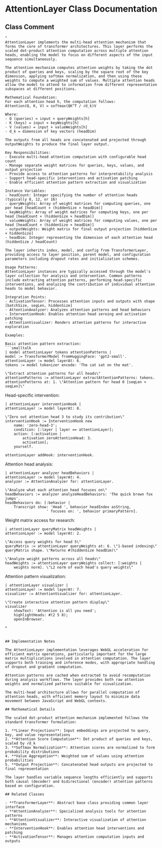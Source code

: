 # AttentionLayer Class Documentation

## Class Comment

```smalltalk
"
AttentionLayer implements the multi-head attention mechanism that forms the core of transformer architectures. This layer performs the scaled dot-product attention computation across multiple attention heads, enabling the model to focus on different aspects of the input sequence simultaneously.

The attention mechanism computes attention weights by taking the dot product of queries and keys, scaling by the square root of the key dimension, applying softmax normalization, and then using these weights to compute a weighted sum of values. Multiple attention heads allow the model to attend to information from different representation subspaces at different positions.

Mathematical Foundation:
For each attention head h, the computation follows:
Attention(Q, K, V) = softmax(QK^T / √d_k)V

Where:
- Q (queries) = input × queryWeights[h]
- K (keys) = input × keyWeights[h]  
- V (values) = input × valueWeights[h]
- d_k = dimension of key vectors (headDim)

The outputs from all heads are concatenated and projected through outputWeights to produce the final layer output.

Key Responsibilities:
- Execute multi-head attention computation with configurable head count
- Manage separate weight matrices for queries, keys, values, and output projection
- Provide access to attention patterns for interpretability analysis
- Support head-specific interventions and activation patching
- Enable efficient attention pattern extraction and visualization

Instance Variables:
- headCount: Integer specifying the number of attention heads (typically 8, 12, or 16)
- queryWeights: Array of weight matrices for computing queries, one per head [headCount × (hiddenSize × headDim)]
- keyWeights: Array of weight matrices for computing keys, one per head [headCount × (hiddenSize × headDim)]
- valueWeights: Array of weight matrices for computing values, one per head [headCount × (hiddenSize × headDim)]
- outputWeights: Weight matrix for final output projection [hiddenSize × hiddenSize]
- headDim: Integer representing the dimension of each attention head (hiddenSize / headCount)

The layer inherits index, model, and config from TransformerLayer, providing access to layer position, parent model, and configuration parameters including dropout rates and initialization schemes.

Usage Patterns:
AttentionLayer instances are typically accessed through the model's layer collection for analysis and intervention. Common patterns include extracting attention patterns, performing head-specific interventions, and analyzing the contribution of individual attention heads to model behavior.

Integration Points:
- ActivationTensor: Processes attention inputs and outputs with shape [batchSize, seqLen, hiddenSize]
- AttentionAnalyzer: Analyzes attention patterns and head behaviors
- InterventionHook: Enables attention head zeroing and activation patching
- AttentionVisualizer: Renders attention patterns for interactive exploration

Examples:

Basic attention pattern extraction:
```smalltalk
| model attentionLayer tokens attentionPatterns |
model := TransformerModel fromHuggingFace: 'gpt2-small'.
attentionLayer := model layerAt: 6.
tokens := model tokenizer encode: 'The cat sat on the mat'.

\"Extract attention patterns for all heads\"
attentionPatterns := attentionLayer extractAttentionPatterns: tokens.
attentionPatterns at: 1. \"Attention pattern for head 0 [seqLen × seqLen]\"
```

Head-specific intervention:
```smalltalk
| attentionLayer interventionHook |
attentionLayer := model layerAt: 8.

\"Zero out attention head 3 to study its contribution\"
interventionHook := InterventionHook new
    name: 'zero-head-3';
    condition: [:layer | layer == attentionLayer];
    action: [:activation | 
        activation zeroAttentionHead: 3.
        activation];
    yourself.
        
attentionLayer addHook: interventionHook.
```

Attention head analysis:
```smalltalk
| attentionLayer analyzer headBehaviors |
attentionLayer := model layerAt: 4.
analyzer := AttentionAnalyzer for: attentionLayer.

\"Analyze what each attention head focuses on\"
headBehaviors := analyzer analyzeHeadBehaviors: 'The quick brown fox jumps'.
headBehaviors do: [:behavior | 
    Transcript show: 'Head ', behavior headIndex asString, 
                   ' focuses on: ', behavior primaryPattern].
```

Weight matrix access for research:
```smalltalk
| attentionLayer queryMatrix headWeights |
attentionLayer := model layerAt: 2.

\"Access query weights for head 5\"
queryMatrix := attentionLayer queryWeights at: 6. \"1-based indexing\"
queryMatrix shape. \"Returns #(hiddenSize headDim)\"

\"Analyze weight patterns across all heads\"
headWeights := attentionLayer queryWeights collect: [:weights | 
    weights norm]. \"L2 norm of each head's query weights\"
```

Attention pattern visualization:
```smalltalk
| attentionLayer visualizer |
attentionLayer := model layerAt: 7.
visualizer := AttentionVisualizer for: attentionLayer.

\"Create interactive attention pattern display\"
visualizer 
    showText: 'Attention is all you need';
    highlightHeads: #(2 5 8);
    openInBrowser.
```
"
```

## Implementation Notes

The AttentionLayer implementation leverages WebGL acceleration for efficient matrix operations, particularly important for the large matrix multiplications involved in attention computation. The layer supports both training and inference modes, with appropriate handling of dropout and gradient computation.

Attention patterns are cached when extracted to avoid recomputation during analysis workflows. The layer provides both raw attention weights and normalized patterns suitable for visualization.

The multi-head architecture allows for parallel computation of attention heads, with efficient memory layout to minimize data movement between JavaScript and WebGL contexts.

## Mathematical Details

The scaled dot-product attention mechanism implemented follows the standard transformer formulation:

1. **Linear Projections**: Input embeddings are projected to query, key, and value representations
2. **Attention Score Computation**: Dot product of queries and keys, scaled by √d_k
3. **Softmax Normalization**: Attention scores are normalized to form probability distributions
4. **Value Aggregation**: Weighted sum of values using attention probabilities
5. **Output Projection**: Concatenated head outputs are projected to final representation

The layer handles variable sequence lengths efficiently and supports both causal (decoder) and bidirectional (encoder) attention patterns based on configuration.

## Related Classes

- **TransformerLayer**: Abstract base class providing common layer interface
- **AttentionAnalyzer**: Specialized analysis tools for attention patterns
- **AttentionVisualizer**: Interactive visualization of attention mechanisms
- **InterventionHook**: Enables attention head interventions and patching
- **ActivationTensor**: Manages attention computation inputs and outputs